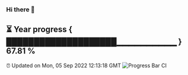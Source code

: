 ### Hi there 👋
⏳ Year progress { ████████████████████▁▁▁▁▁▁▁▁▁▁ } 67.81 %
---
⏰ Updated on Mon, 05 Sep 2022 12:13:18 GMT
![Progress Bar CI](https://github.com/Moyi321/Moyi321/workflows/Progress%20Bar%20CI/badge.svg)
